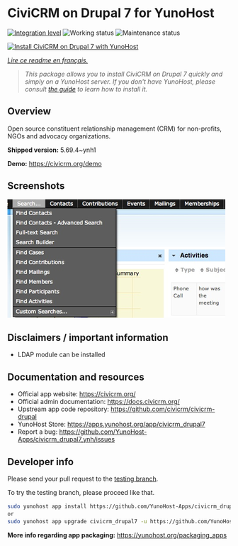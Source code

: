 <!--
N.B.: This README was automatically generated by https://github.com/YunoHost/apps/tree/master/tools/README-generator
It shall NOT be edited by hand.
-->

# CiviCRM on Drupal 7 for YunoHost

[![Integration level](https://dash.yunohost.org/integration/civicrm_drupal7.svg)](https://dash.yunohost.org/appci/app/civicrm_drupal7) ![Working status](https://ci-apps.yunohost.org/ci/badges/civicrm_drupal7.status.svg) ![Maintenance status](https://ci-apps.yunohost.org/ci/badges/civicrm_drupal7.maintain.svg)

[![Install CiviCRM on Drupal 7 with YunoHost](https://install-app.yunohost.org/install-with-yunohost.svg)](https://install-app.yunohost.org/?app=civicrm_drupal7)

*[Lire ce readme en français.](./README_fr.md)*

> *This package allows you to install CiviCRM on Drupal 7 quickly and simply on a YunoHost server.
If you don't have YunoHost, please consult [the guide](https://yunohost.org/#/install) to learn how to install it.*

## Overview

Open source constituent relationship management (CRM) for non-profits, NGOs and advocacy organizations.


**Shipped version:** 5.69.4~ynh1

**Demo:** https://civicrm.org/demo

## Screenshots

![Screenshot of CiviCRM on Drupal 7](./doc/screenshots/screenshot.png)

## Disclaimers / important information

* LDAP module can be installed

## Documentation and resources

* Official app website: <https://civicrm.org/>
* Official admin documentation: <https://docs.civicrm.org/>
* Upstream app code repository: <https://github.com/civicrm/civicrm-drupal>
* YunoHost Store: <https://apps.yunohost.org/app/civicrm_drupal7>
* Report a bug: <https://github.com/YunoHost-Apps/civicrm_drupal7_ynh/issues>

## Developer info

Please send your pull request to the [testing branch](https://github.com/YunoHost-Apps/civicrm_drupal7_ynh/tree/testing).

To try the testing branch, please proceed like that.

``` bash
sudo yunohost app install https://github.com/YunoHost-Apps/civicrm_drupal7_ynh/tree/testing --debug
or
sudo yunohost app upgrade civicrm_drupal7 -u https://github.com/YunoHost-Apps/civicrm_drupal7_ynh/tree/testing --debug
```

**More info regarding app packaging:** <https://yunohost.org/packaging_apps>
